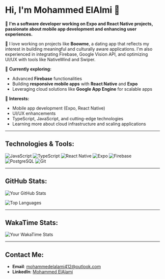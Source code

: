 # Hi, I'm Mohammed ElAlmi 👋

🚀 **I'm a software developer working on Expo and React Native projects, passionate about mobile app development and enhancing user experiences.** 

🌟 I love working on projects like **Boowme**, a dating app that reflects my interest in building meaningful and culturally aware applications. I'm also experienced in integrating Firebase, Google Vision API, and optimizing UI/UX with tools like NativeWind and Swiper.

🔭 **Currently exploring:**  
- Advanced **Firebase** functionalities
- Building **responsive mobile apps** with **React Native** and **Expo**
- Leveraging cloud solutions like **Google App Engine** for scalable apps

🎯 **Interests:**
- Mobile app development (Expo, React Native)
- UI/UX enhancements
- TypeScript, JavaScript, and cutting-edge technologies
- Learning more about cloud infrastructure and scaling applications

---

## Technologies & Tools:
![JavaScript](https://img.shields.io/badge/JavaScript-%23F7DF1E.svg?style=flat-square&logo=javascript&logoColor=black)
![TypeScript](https://img.shields.io/badge/TypeScript-%23007ACC.svg?style=flat-square&logo=typescript&logoColor=white)
![React Native](https://img.shields.io/badge/React_Native-%2320232a.svg?style=flat-square&logo=react&logoColor=%2361DAFB)
![Expo](https://img.shields.io/badge/Expo-%23000000.svg?style=flat-square&logo=expo&logoColor=white)
![Firebase](https://img.shields.io/badge/Firebase-%23FFCA28.svg?style=flat-square&logo=firebase&logoColor=black)
![PostgreSQL](https://img.shields.io/badge/PostgreSQL-%23336791.svg?style=flat-square&logo=postgresql&logoColor=white)
![Git](https://img.shields.io/badge/Git-%23F05033.svg?style=flat-square&logo=git&logoColor=white)

---

## GitHub Stats:

![Your GitHub Stats](https://github-readme-stats.vercel.app/api?username=elalami-m&show_icons=true&theme=dark)

![Top Languages](https://github-readme-stats.vercel.app/api/top-langs/?username=elalami-m&layout=compact&theme=dark)

---

## WakaTime Stats:

![Your WakaTime Stats](https://github-readme-stats.vercel.app/api/wakatime?username=YourWakaTimeUsername&theme=dark)

---

## Contact Me:
- **Email**: mohammedelalami412@outlook.com
- **LinkedIn**: [Mohammed ElAlami](https://linkedin.com/in/YourLinkedIn](https://ma.linkedin.com/in/mohamed-elalami)](https://ma.linkedin.com/in/mohammed-elalami-a7b126311))
